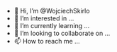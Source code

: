 - 👋 Hi, I’m @WojciechSkirlo
- 👀 I’m interested in ...
- 🌱 I’m currently learning ...
- 💞️ I’m looking to collaborate on ...
- 📫 How to reach me ...

<!---
WojciechSkirlo/WojciechSkirlo is a ✨ special ✨ repository because its `README.md` (this file) appears on your GitHub profile.
You can click the Preview link to take a look at your changes.
--->
